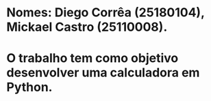 # Nomes: Diego Corrêa (25180104), Mickael Castro (25110008).
# O trabalho tem como objetivo desenvolver uma calculadora em Python.
